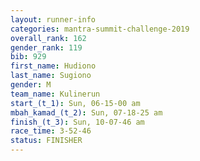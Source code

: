 ```yaml
---
layout: runner-info 
categories: mantra-summit-challenge-2019 
overall_rank: 162
gender_rank: 119
bib: 929
first_name: Hudiono
last_name: Sugiono
gender: M
team_name: Kulinerun
start_(t_1): Sun, 06-15-00 am
mbah_kamad_(t_2): Sun, 07-18-25 am
finish_(t_3): Sun, 10-07-46 am
race_time: 3-52-46
status: FINISHER
---
```

